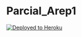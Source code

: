 


# Parcial_Arep1

[![Deployed to Heroku](https://www.herokucdn.com/deploy/button.png)](https://secret-meadow-35581.herokuapp.com/clima.html)
